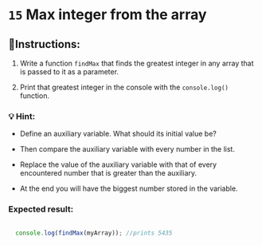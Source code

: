 # `15` Max integer from the array 


## 📝Instructions:

1. Write a function `findMax` that finds the greatest integer in any array that is passed to it as a parameter.

2. Print that greatest integer in the console with the `console.log()` function.


### 💡 Hint:

- Define an auxiliary variable. What should its initial value be?

- Then compare the auxiliary variable with every number in the list.

- Replace the value of the auxiliary variable with that of every encountered number that is greater than the auxiliary.

- At the end you will have the biggest number stored in the variable.


### Expected result:

```js

  console.log(findMax(myArray)); //prints 5435

```
